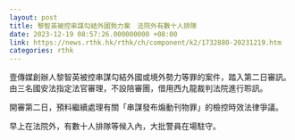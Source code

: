 ```yaml
---
layout: post
title: 黎智英被控串謀勾結外國勢力案　法院外有數十人排隊
date: 2023-12-19 08:57:26.000000000 +08:00
link: https://news.rthk.hk/rthk/ch/component/k2/1732880-20231219.htm
categories: rthk
---
```


壹傳媒創辦人黎智英被控串謀勾結外國或境外勢力等罪的案件，踏入第二日審訊。由三名國安法指定法官審理，不設陪審團，借用西九龍裁判法院進行聆訊。

開審第二日，預料繼續處理有關「串謀發布煽動刊物罪」的檢控時效法律爭議。

早上在法院外，有數十人排隊等候入內，大批警員在場駐守。
